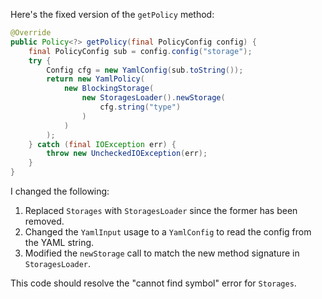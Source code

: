 Here's the fixed version of the `getPolicy` method:

```java
@Override
public Policy<?> getPolicy(final PolicyConfig config) {
    final PolicyConfig sub = config.config("storage");
    try {
        Config cfg = new YamlConfig(sub.toString());
        return new YamlPolicy(
            new BlockingStorage(
                new StoragesLoader().newStorage(
                    cfg.string("type")
                )
            )
        );
    } catch (final IOException err) {
        throw new UncheckedIOException(err);
    }
}
```

I changed the following:

1. Replaced `Storages` with `StoragesLoader` since the former has been removed.
2. Changed the `YamlInput` usage to a `YamlConfig` to read the config from the YAML string.
3. Modified the `newStorage` call to match the new method signature in `StoragesLoader`.

This code should resolve the "cannot find symbol" error for `Storages`.